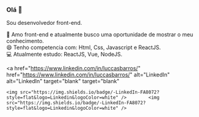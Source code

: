 ### Olá 👋
Sou desenvolvedor front-end.


🎯 Amo front-end e atualmente busco uma oportunidade de mostrar o meu conhecimento.
<br>
😄 Tenho competencia com: Html, Css, Javascript e ReactJS.
<br>
💻 Atualmente estudo: ReactJS, Vue, NodeJS.

<a
    href="https://www.linkedin.com/in/luccasbarros/" 	    href="https://www.linkedin.com/in/luccasbarros/" 
    alt="LinkedIn"	    alt="LinkedIn"
    target="blank"	    target="blank"
  >	
    <img src="https://img.shields.io/badge/-LinkedIn-FA8072?style=flat&logo=Linkedin&logoColor=white" />	    <img src="https://img.shields.io/badge/-LinkedIn-FA8072?style=flat&logo=Linkedin&logoColor=white" />
  </a>
